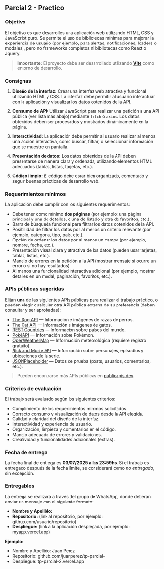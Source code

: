 ## Parcial 2 - Practico

### Objetivo

El objetivo es que desarrolles una aplicación web utilizando HTML, CSS y JavaScript puro. Se permite el uso de bibliotecas mínimas para mejorar la experiencia de usuario (por ejemplo, para alertas, notificaciones, loaders o modales), pero no frameworks completos ni bibliotecas como React o Jquery.

> **Importante:** El proyecto debe ser desarrollado utilizando **[Vite](https://vitejs.dev/)** como entorno de desarrollo.

### Consignas

1. **Diseño de la interfaz:**
   Crear una interfaz web atractiva y funcional utilizando HTML y CSS. La interfaz debe permitir al usuario interactuar con la aplicación y visualizar los datos obtenidos de la API.

2. **Consumo de API:**
   Utilizar JavaScript para realizar una petición a una API pública (ver lista más abajo) mediante `fetch` o `axios`. Los datos obtenidos deben ser procesados y mostrados dinámicamente en la página.

3. **Interactividad:**
   La aplicación debe permitir al usuario realizar al menos una acción interactiva, como buscar, filtrar, o seleccionar información que se muestre en pantalla.

4. **Presentación de datos:**
   Los datos obtenidos de la API deben presentarse de manera clara y ordenada, utilizando elementos HTML adecuados (tablas, listas, tarjetas, etc.).

5. **Código limpio:**
   El código debe estar bien organizado, comentado y seguir buenas prácticas de desarrollo web.

### Requerimientos mínimos

La aplicación debe cumplir con los siguientes requerimientos:

- Debe tener como mínimo **dos páginas** (por ejemplo: una página principal y una de detalles, o una de listado y otra de favoritos, etc.).
- Barra de búsqueda funcional para filtrar los datos obtenidos de la API.
- Posibilidad de filtrar los datos por al menos un criterio relevante (por ejemplo, categoría, tipo, país, etc.).
- Opción de ordenar los datos por al menos un campo (por ejemplo, nombre, fecha, etc.).
- Presentación visual clara y atractiva de los datos (pueden usar tarjetas, tablas, listas, etc.).
- Manejo de errores en la petición a la API (mostrar mensaje si ocurre un error o si no hay resultados).
- Al menos una funcionalidad interactiva adicional (por ejemplo, mostrar detalles en un modal, paginación, favoritos, etc.).

### APIs públicas sugeridas

Elijan **una** de las siguientes APIs públicas para realizar el trabajo práctico, o pueden elegir cualquier otra API pública externa de su preferencia (deben consultar y ser aprobadas):

- [The Dog API](https://thedogapi.com/) — Información e imágenes de razas de perros.
- [The Cat API](https://thecatapi.com/) — Información e imágenes de gatos.
- [REST Countries](https://restcountries.com/) — Información sobre países del mundo.
- [PokéAPI](https://pokeapi.co/) — Información sobre Pokémon.
- [OpenWeatherMap](https://openweathermap.org/api) — Información meteorológica (requiere registro gratuito).
- [Rick and Morty API](https://rickandmortyapi.com/) — Información sobre personajes, episodios y ubicaciones de la serie.
- [JSONPlaceholder](https://jsonplaceholder.typicode.com/) — Datos de prueba (posts, usuarios, comentarios, etc.).

> Pueden encontrarse más APIs públicas en [publicapis.dev](https://publicapis.dev/).

### Criterios de evaluación

El trabajo será evaluado según los siguientes criterios:

- Cumplimiento de los requerimientos mínimos solicitados.
- Correcto consumo y visualización de datos desde la API elegida.
- Calidad y claridad del diseño de la interfaz.
- Interactividad y experiencia de usuario.
- Organización, limpieza y comentarios en el código.
- Manejo adecuado de errores y validaciones.
- Creatividad y funcionalidades adicionales (extras).

### Fecha de entrega

La fecha final de entrega es **03/07/2025 a las 23:59hs**. Si el trabajo es entregado después de la fecha límite, se considerará como _*no entregado*_, sin excepción.

### Entregables

La entrega se realizará a través del grupo de WhatsApp, donde deberán enviar un mensaje con el siguiente formato:

- **Nombre y Apellido:**
- **Repositorio:** (link al repositorio, por ejemplo: github.com/usuario/repositorio)
- **Despliegue:** (link a la aplicación desplegada, por ejemplo: myapp.vercel.app)

**Ejemplo:**

- Nombre y Apellido: Juan Perez
- Repositorio: github.com/juanperez/tp-parcial-
- Despliegue: tp-parcial-2.vercel.app
